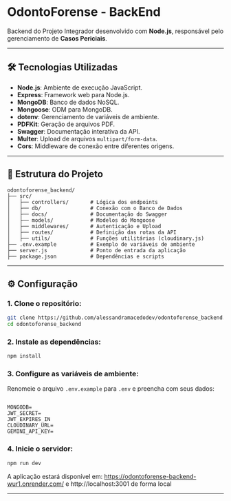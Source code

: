 # OdontoForense - BackEnd

Backend do Projeto Integrador desenvolvido com **Node.js**, responsável pelo gerenciamento de **Casos Periciais**.

---

## 🛠️ Tecnologias Utilizadas

- **Node.js**: Ambiente de execução JavaScript.
- **Express**: Framework web para Node.js.
- **MongoDB**: Banco de dados NoSQL.
- **Mongoose**: ODM para MongoDB.
- **dotenv**: Gerenciamento de variáveis de ambiente.
- **PDFKit**: Geração de arquivos PDF.
- **Swagger**: Documentação interativa da API.
- **Multer**: Upload de arquivos `multipart/form-data`.
- **Cors**: Middleware de conexão entre diferentes origens.

---

## 📁 Estrutura do Projeto

```
odontoforense_backend/
├── src/
│   ├── controllers/       # Lógica dos endpoints
│   ├── db/                # Conexão com o Banco de Dados
│   ├── docs/              # Documentação do Swagger
│   ├── models/            # Modelos do Mongoose
│   ├── middlewares/       # Autenticação e Upload
│   ├── routes/            # Definição das rotas da API
│   ├── utils/             # Funções utilitárias (cloudinary.js)
├── .env.example           # Exemplo de variáveis de ambiente
├── server.js              # Ponto de entrada da aplicação
├── package.json           # Dependências e scripts
```

---

## ⚙️ Configuração

### 1. Clone o repositório:

```bash
git clone https://github.com/alessandramacedodev/odontoforense_backend.git
cd odontoforense_backend
```

### 2. Instale as dependências:

```bash
npm install
```

### 3. Configure as variáveis de ambiente:

Renomeie o arquivo `.env.example` para `.env` e preencha com seus dados:

```env

MONGODB= 
JWT_SECRET= 
JWT_EXPIRES_IN 
CLOUDINARY_URL=
GEMINI_API_KEY=
```

### 4. Inicie o servidor:

```bash
npm run dev
```

A aplicação estará disponível em: https://odontoforense-backend-wur1.onrender.com/ e http://localhost:3001 de forma local

---

